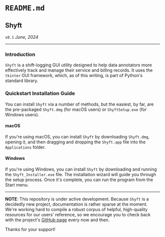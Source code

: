 # `README.md`

## Shyft
`v0.1`
*June, 2024*

----

### Introduction

`Shyft` is a shift-logging GUI utility designed to help data annotators more 
effectively track and manage their service and billing records. It uses the 
`tkinter` GUI framework, which, as of this writing, is part of Python's 
standard library.

### Quickstart Installation Guide
You can install `Shyft` via a number of methods, but the easiest, by far, are 
the pre-packaged `Shyft.dmg` (for macOS users) or `ShyftSetup.exe` 
(for Windows users).

#### macOS
If you're using macOS, you can install `Shyft` by downloading `Shyft.dmg`, 
opening it, and then dragging and dropping the `Shyft.app` file into the 
`Applications` folder.

#### Windows
If you're using Windows, you can install `Shyft` by downloading and running 
the `Shyft_Installer.exe` file. The installation wizard will guide you through 
the setup process. Once it's complete, you can run the program from the Start 
menu.

----

**NOTE**: This repository is under active development. Because `Shyft` is a 
decidedly new project, documentation is rather sparse at the moment. We're 
working hard to compile a robust corpus of helpful, high-quality resources for 
our users' reference, so we encourage you to check back with the project's 
[GitHub page](https://github.com/kosmolebryce/shyft) every now and then.

Thanks for your support!
